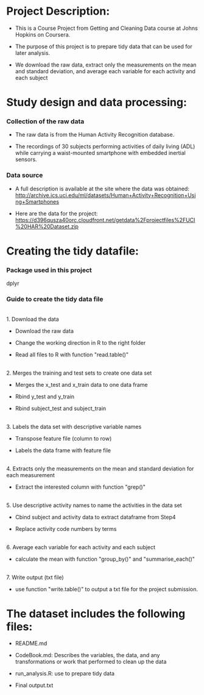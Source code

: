 # Project Description:
  
* This is a Course Project from Getting and Cleaning Data course at Johns Hopkins on Coursera.
  
* The purpose of this project is to prepare tidy data that can be used for later analysis.
  
* We download the raw data, extract only the measurements on the mean and standard deviation, and average each variable for each activity and each subject 


# Study design and data processing:

<h3>Collection of the raw data</h3>

* The raw data is from the Human Activity Recognition database. 

* The recordings of 30 subjects performing activities of daily living (ADL) while carrying a waist-mounted smartphone with embedded inertial sensors.


<h3>Data source</h3>

* A full description is available at the site where the data was obtained: http://archive.ics.uci.edu/ml/datasets/Human+Activity+Recognition+Using+Smartphones

* Here are the data for the project: https://d396qusza40orc.cloudfront.net/getdata%2Fprojectfiles%2FUCI%20HAR%20Dataset.zip 


# Creating the tidy datafile:

<h3>Package used in this project</h3>

dplyr

<h3>Guide to create the tidy data file</h3>
  
<br>1. Download the data</br>
  
* Download the raw data 
  
* Change the working direction in R to the right folder
  
* Read all files to R with function "read.table()"
  
<br>2. Merges the training and test sets to create one data set</br>
  
* Merges the x_test and x_train data to one data frame
  
* Rbind y_test and y_train

* Rbind subject_test and subject_train
  
<br>3. Labels the data set with descriptive variable names</br>
  
* Transpose feature file (column to row)
  
* Labels the data frame with feature file
 
<br>4. Extracts only the measurements on the mean and standard deviation for each measurement</br>
  
* Extract the interested column with function "grep()"
  
<br>5. Use descriptive activity names to name the activities in the data set</br>
  
* Cbind subject and activity data to extract dataframe from Step4
  
* Replace activity code numbers by terms
  
<br>6. Average each variable for each activity and each subject</br>
  
* calculate the mean with function "group_by()" and "summarise_each()"
  
<br>7. Write output (txt file) </br>
  
* use function "write.table()" to output a txt file for the project submission.
	 

# The dataset includes the following files:
  
* README.md
  
* CodeBook.md: Describes the variables, the data, and any transformations or work that performed to clean up the data  
  
* run_analysis.R: use to prepare tidy data 
  
* Final output.txt




